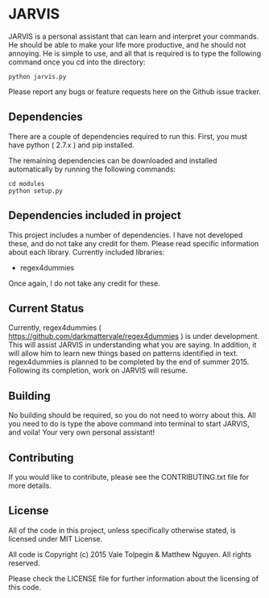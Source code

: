 # JARVIS
JARVIS is a personal assistant that can learn and interpret your commands. He should be able to make your life more productive, and he should not annoying. He is simple to use, and all that is required is to type the following command once you cd into the directory:

```
python jarvis.py
```

Please report any bugs or feature requests here on the Github issue tracker.

## Dependencies
There are a couple of dependencies required to run this. First, you must have python ( 2.7.x ) and pip installed.

The remaining dependencies can be downloaded and installed automatically by running the following commands:

```
cd modules
python setup.py
```

## Dependencies included in project

This project includes a number of dependencies. I have not developed these, and do not take any credit for them. Please read specific information about each library. Currently included libraries:

- regex4dummies

Once again, I do not take any credit for these.

## Current Status

Currently, regex4dummies ( https://github.com/darkmattervale/regex4dummies ) is under development. This will assist JARVIS in understanding what you are saying. In addition, it will allow him to learn new things based on patterns identified in text. regex4dummies is planned to be completed by the end of summer 2015. Following its completion, work on JARVIS will resume.

## Building
No building should be required, so you do not need to worry about this. All you need to do is type the above command into terminal to start JARVIS, and voila! Your very own personal assistant!

## Contributing
If you would like to contribute, please see the CONTRIBUTING.txt file for more details.

## License

All of the code in this project, unless specifically otherwise stated, is licensed under MIT License.

All code is Copyright (c) 2015 Vale Tolpegin & Matthew Nguyen. All rights reserved.

Please check the LICENSE file for further information about the licensing of this code.
